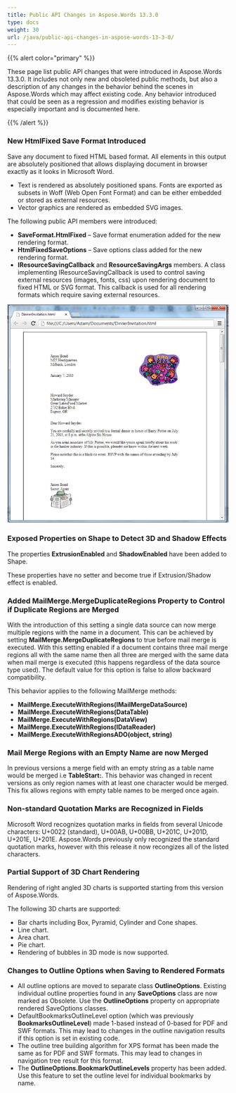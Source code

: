 ```yaml
---
title: Public API Changes in Aspose.Words 13.3.0
type: docs
weight: 30
url: /java/public-api-changes-in-aspose-words-13-3-0/
---
```


{{% alert color="primary" %}} 

These page list public API changes that were introduced in Aspose.Words 13.3.0. It includes not only new and obsoleted public methods, but also a description of any changes in the behavior behind the scenes in Aspose.Words which may affect existing code. Any behavior introduced that could be seen as a regression and modifies existing behavior is especially important and is documented here.

{{% /alert %}} 

### **New HtmlFixed Save Format Introduced**

Save any document to fixed HTML based format. All elements in this output are absolutely positioned that allows displaying document in browser exactly as it looks in Microsoft Word.

- Text is rendered as absolutely positioned spans. Fonts are exported as subsets in Woff (Web Open Font Format) and can be either embedded or stored as external resources.
- Vector graphics are rendered as embedded SVG images.

The following public API members were introduced:

- **SaveFormat.HtmlFixed** – Save format enumeration added for the new rendering format.
- **HtmlFixedSaveOptions** – Save options class added for the new rendering format.
- **IResourceSavingCallback** and **ResourceSavingArgs** members. A class implementing IResourceSavingCallback is used to control saving external resources (images, fonts, css) upon rendering document to fixed HTML or SVG format. This callback is used for all rendering formats which require saving external resources.

![todo:image_alt_text](public-api-changes-in-aspose-words-13-3-0_1.jpg)

### **Exposed Properties on Shape to Detect 3D and Shadow Effects**

The properties **ExtrusionEnabled** and **ShadowEnabled** have been added to Shape.

These properties have no setter and become true if Extrusion/Shadow effect is enabled.

### **Added MailMerge.MergeDuplicateRegions Property to Control if Duplicate Regions are Merged**

With the introduction of this setting a single data source can now merge multiple regions with the name in a document. This can be achieved by setting **MailMerge.MergeDuplicateRegions** to true before mail merge is executed. With this setting enabled if a document contains three mail merge regions all with the same name then all three are merged with the same data when mail merge is executed (this happens regardless of the data source type used). The default value for this option is false to allow backward compatibility.

This behavior applies to the following MailMerge methods:

- **MailMerge.ExecuteWithRegions(IMailMergeDataSource)**
- **MailMerge.ExecuteWithRegions(DataTable)**
- **MailMerge.ExecuteWithRegions(DataView)**
- **MailMerge.ExecuteWithRegions(IDataReader)**
- **MailMerge.ExecuteWithRegionsADO(object, string)**

### **Mail Merge Regions with an Empty Name are now Merged**

In previous versions a merge field with an empty string as a table name would be merged i.e **TableStart:**. This behavior was changed in recent versions as only region names with at least one character would be merged. This fix allows regions with empty table names to be merged once again.

### **Non-standard Quotation Marks are Recognized in Fields**

Microsoft Word recognizes quotation marks in fields from several Unicode characters: U+0022 (standard), U+00AB, U+00BB, U+201C, U+201D, U+201E, U+201E. Aspose.Words previously only recognized the standard quotation marks, however with this release it now recongizes all of the listed characters.

### **Partial Support of 3D Chart Rendering**

Rendering of right angled 3D charts is supported starting from this version of Aspose.Words.

The following 3D charts are supported:

- Bar charts including Box, Pyramid, Cylinder and Cone shapes.
- Line chart.
- Area chart.
- Pie chart.
- Rendering of bubbles in 3D mode is now supported.

### **Changes to Outline Options when Saving to Rendered Formats**

- All outline options are moved to separate class **﻿OutlineOptions**. Existing individual outline properties found in any **SaveOptions** class are now marked as Obsolete. Use the **OutlineOptions** property on appropriate rendered SaveOptions classes.
- DefaultBookmarksOutlineLevel option (which was previously **BookmarksOutlineLevel**) made 1-based instead of 0-based for PDF and SWF formats. This may lead to changes in the outline navigation results if this option is set in existing code.
- The outline tree building algorithm for XPS format has been made the same as for PDF and SWF formats. This may lead to changes in navigation tree result for this format.
- The **OutlineOptions.BookmarkOutlineLevels** property has been added. Use this feature to set the outline level for individual bookmarks by name.

